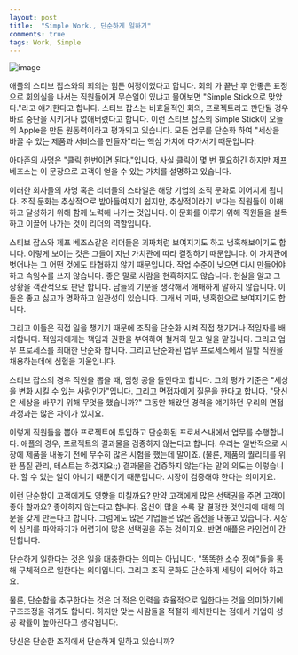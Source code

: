 ```yaml
---
layout: post
title:  "Simple Work., 단순하게 일하기"
comments: true
tags: Work, Simple
---
```

![image](https://user-images.githubusercontent.com/111643/116032311-671c1480-a69a-11eb-88b9-de087397bafa.png)

애플의 스티브 잡스와의 회의는 힘든 여정이었다고 합니다. 회의 가 끝난 후 안좋은 표정으로 회의실을 나서는 직원들에게 무슨일이 있냐고 물어보면 "Simple Stick으로 맞았다."라고 얘기한다고 합니다. 스티브 잡스는 비효율적인 회의, 프로젝트라고 판단될 경우 바로 중단을 시키거나 없애버렸다고 합니다. 이런 스티브 잡스의 Simple Stick이 오늘의 Apple을 만든 원동력이라고 평가되고 있습니다. 모든 업무를 단순화 하여 "세상을 바꿀 수 있는 제품과 서비스를 만들자"라는 핵심 가치에 다가서기 때문입니다.

아마존의 사명은 "클릭 한번이면 된다."입니다. 사실 클릭이 몇 번 필요하긴 하지만 제프 베조스는 이 문장으로 고객이 얻을 수 있는 가치를 설명하고 있습니다.

이러한 회사들의 사명 혹은 리더들의 스타일은 해당 기업의 조직 문화로 이어지게 됩니다. 조직 문화는 추상적으로 받아들여지기 쉽지만, 추상적이라기 보다는 직원들이 이해하고 달성하기 위해 함께 노력해 나가는 것입니다. 이 문화를 이루기 위해 직원들을 설득 하고 이끌어 나가는 것이 리더의 역할입니다.

스티브 잡스와 제프 베조스같은 리더들은 괴짜처럼 보여지기도 하고 냉혹해보이기도 합니다. 이렇게 보이는 것은 그들이 지닌 가치관에 따라 결정하기 때문입니다. 이 가치관에 벗어나는 그 어떤 것에도 타협하지 않기 때문입니다. 작업 수준이 낮으면 다시 만들어야 하고 속임수를 쓰지 않습니다. 좋은 말로 사람을 현혹하지도 않습니다. 현실을 알고 그 상황을 객관적으로 판단 합니다. 남들의 기분을 생각해서 애매하게 말하지 않습니다. 이들은 좋고 싫고가 명확하고 일관성이 있습니다. 그래서 괴짜, 냉혹한으로 보여지기도 합니다.

그리고 이들은 직접 일을 챙기기 때문에 조직을 단순화 시켜 직접 챙기거나 적임자를 배치합니다. 적임자에게는 책임과 권한을 부여하여 철저히 믿고 일을 맡깁니다. 그리고 업무 프로세스를 최대한 단순화 합니다. 그리고 단순화된 업무 프로세스에서 일할 직원을 채용하는데에 심혈을 기울입니다.

스티브 잡스의 경우 직원을 뽑을 때, 엄청 공을 들인다고 합니다. 그의 평가 기준은 "세상을 변화 시킬 수 있는 사람인가"입니다. 그리고 면접자에게 질문을 한다고 합니다. "당신은 세상을 바꾸기 위해 무엇을 했습니까?" 그동안 해왔던 경력을 얘기하던 우리의 면접과정과는 많은 차이가 있지요.

이렇게 직원들을 뽑아 프로젝트에 투입하고 단순화된 프로세스내에서 업무를 수행합니다. 애플의 경우, 프로젝트의 결과물을 검증하지 않는다고 합니다. 우리는 일반적으로 시장에 제품을 내놓기 전에 무수히 많은 시험을 했는데 말이죠. (물론, 제품의 퀄리티를 위한 품질 관리, 테스트는 하겠지요;;) 결과물을 검증하지 않는다는 말의 의도는 이렇습니다. 할 수 있는 일이 아니기 때문이기 때문입니다. 시장이 검증해야 한다는 의미지요.

이런 단순함이 고객에게도 영향을 미칠까요? 만약 고객에게 많은 선택권을 주면 고객이 좋아 할까요? 좋아하지 않는다고 합니다. 옵션이 많을 수록 잘 결정한 것인지에 대해 의문을 갖게 만든다고 합니다. 그럼에도 많은 기업들은 많은 옵션을 내놓고 있습니다. 시장의 심리를 파악하기가 어렵기에 많은 선택권을 주는 것이지요. 반면 애플은 라인업이 간단합니다.

단순하게 일한다는 것은 일을 대충한다는 의미는 아닙니다. "똑똑한 소수 정예"들을 통해 구체적으로 일한다는 의미입니다. 그리고 조직 문화도 단순하게 세팅이 되어야 하고요.

물론, 단순함을 추구한다는 것은 더 적은 인력을 효율적으로 일한다는 것을 의미하기에 구조조정을 겪기도 합니다. 하지만 맞는 사람들을 적절히 배치한다는 점에서 기업이 성공 확률이 높아진다고 생각됩니다.

당신은 단순한 조직에서 단순하게 일하고 있습니까?
